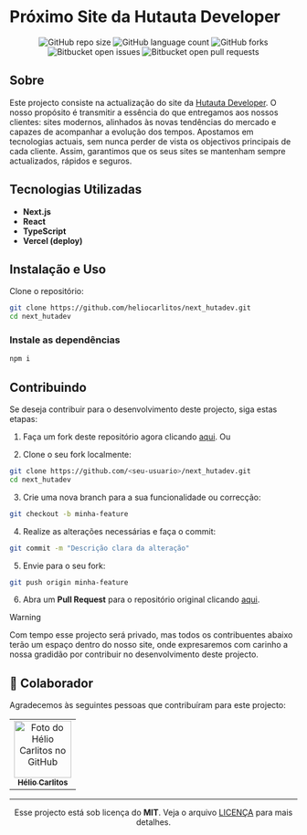 # Próximo Site da Hutauta Developer

<div align="center">
  
![GitHub repo size](https://img.shields.io/github/repo-size/heliocarlitos/next_hutadev?style=for-the-badge)
![GitHub language count](https://img.shields.io/github/languages/count/heliocarlitos/next_hutadev?style=for-the-badge)
![GitHub forks](https://img.shields.io/github/forks/heliocarlitos/next_hutadev?style=for-the-badge)
![Bitbucket open issues](https://img.shields.io/bitbucket/issues/heliocarlitos/next_hutadev?style=for-the-badge)
![Bitbucket open pull requests](https://img.shields.io/bitbucket/pr-raw/heliocarlitos/next_hutadev?style=for-the-badge)

</div>

<!--<picture>
     <source media="(prefers-color-scheme: dark)" srcset="imagens/preview.webp">
     <source media="(prefers-color-scheme: light)" srcset="imagens/preview.webp">
     <img alt="Imagem de demo" src="imagens/preview.webp">
</picture>-->

## Sobre

Este projecto consiste na actualização do site da [Hutauta Developer](https://hutadev.vercel.app/). O nosso propósito é transmitir a essência do que entregamos aos nossos clientes: sites modernos, alinhados às novas tendências do mercado e capazes de acompanhar a evolução dos tempos. Apostamos em tecnologias actuais, sem nunca perder de vista os objectivos principais de cada cliente. Assim, garantimos que os seus sites se mantenham sempre actualizados, rápidos e seguros.

## Tecnologias Utilizadas

-   **Next.js**
-   **React**
-   **TypeScript**
-   **Vercel (deploy)**

## Instalação e Uso

Clone o repositório:

```bash
git clone https://github.com/heliocarlitos/next_hutadev.git
cd next_hutadev
```

### Instale as dependências

```bash
npm i
```

## Contribuindo

Se deseja contribuir para o desenvolvimento deste projecto, siga estas etapas:

1. Faça um fork deste repositório agora clicando [aqui](https://github.com/heliocarlitos/next_hutadev/fork). Ou

2. Clone o seu fork localmente:

```bash
git clone https://github.com/<seu-usuario>/next_hutadev.git
cd next_hutadev
```

3. Crie uma nova branch para a sua funcionalidade ou correcção:

```bash
git checkout -b minha-feature
```

4. Realize as alterações necessárias e faça o commit:

```bash
git commit -m "Descrição clara da alteração"
```

5. Envie para o seu fork:

```bash
git push origin minha-feature
```

6. Abra um **Pull Request** para o repositório original clicando [aqui](https://github.com/heliocarlitos/next_hutadev/pulls).

> [!WARNING]
> Com tempo esse projecto será privado, mas todos os contribuentes abaixo terão um espaço dentro do nosso site, onde expresaremos com carinho a nossa gradidão por contribuir no desenvolvimento deste projecto.

## 🤝 Colaborador

Agradecemos às seguintes pessoas que contribuíram para este projecto:

<table>
<tr>
<td align="center" title="Ver perfil de Hélio Carlitos">
     <a href="https://github.com/heliocarlitos">
     <img src="https://avatars3.githubusercontent.com/u/112761333" width="100px;" alt="Foto do Hélio Carlitos no GitHub"/><br>
     <sub>
          <b>Hélio Carlitos</b>
     </sub>
     </a>
</td>
</tr>
</table>

<hr/>

<div align="center">
  
Esse projecto está sob licença do **MIT**. Veja o arquivo [LICENÇA](https://github.com/heliocarlitos/next_hutadev?tab=MIT-1-ov-file) para mais detalhes.

</div>
